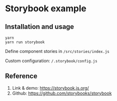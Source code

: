 # Storybook example

## Installation and usage
```
yarn
yarn run storybook
```

Define component stories in `/src/stories/index.js`

Custom configuration: `/.storybook/config.js`

## Reference
1. Link & demo: https://storybook.js.org/
2. Github: https://github.com/storybooks/storybook
